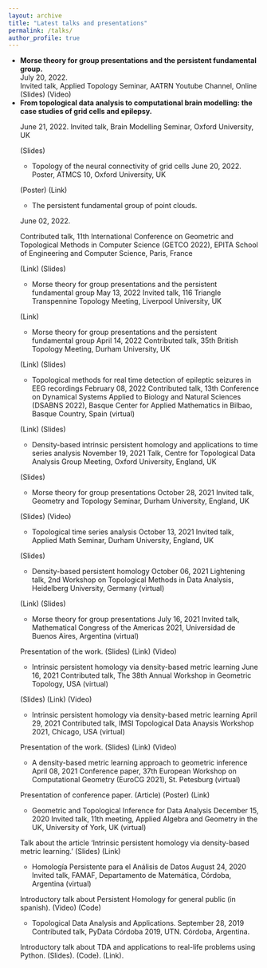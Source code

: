 ```yaml
---
layout: archive
title: "Latest talks and presentations"
permalink: /talks/
author_profile: true
---
```



<!--
  {% if site.talkmap_link == true %}

<p style="text-decoration:underline;"><a href="/talkmap.html">See a map of all the places I've given a talk!</a></p>

{% endif %}

{% for post in site.talks reversed %}
  {% include archive-single-talk.html %}
{% endfor %}
-->
<ul>
  <li>
<b>Morse theory for group presentations and the persistent fundamental group.</b>
<br>
 July 20, 2022.
 <br>
Invited talk, Applied Topology Seminar, AATRN Youtube Channel, Online
(Slides) (Video)
</li>

<li><b>From topological data analysis to computational brain modelling: the case studies of grid cells and epilepsy.</b>

June 21, 2022.
Invited talk, Brain Modelling Seminar, Oxford University, UK

(Slides)
</li>

* Topology of the neural connectivity of grid cells
 June 20, 2022. Poster, ATMCS 10, Oxford University, UK

(Poster) (Link)

* The persistent fundamental group of point clouds.

 June 02, 2022.

Contributed talk, 11th International Conference on Geometric and Topological Methods in Computer Science (GETCO 2022), EPITA School of Engineering and Computer Science, Paris, France

(Link) (Slides)

* Morse theory for group presentations and the persistent fundamental group
 May 13, 2022
Invited talk, 116 Triangle Transpennine Topology Meeting, Liverpool University, UK

(Link)

* Morse theory for group presentations and the persistent fundamental group
 April 14, 2022
Contributed talk, 35th British Topology Meeting, Durham University, UK

(Link) (Slides)

* Topological methods for real time detection of epileptic seizures in EEG recordings
 February 08, 2022
Contributed talk, 13th Conference on Dynamical Systems Applied to Biology and Natural Sciences (DSABNS 2022), Basque Center for Applied Mathematics in Bilbao, Basque Country, Spain (virtual)

(Link) (Slides)

* Density-based intrinsic persistent homology and applications to time series analysis
 November 19, 2021
Talk, Centre for Topological Data Analysis Group Meeting, Oxford University, England, UK

(Slides)

* Morse theory for group presentations
 October 28, 2021
Invited talk, Geometry and Topology Seminar, Durham University, England, UK

(Slides) (Video)

* Topological time series analysis
 October 13, 2021
Invited talk, Applied Math Seminar, Durham University, England, UK

(Slides)

* Density-based persistent homology
 October 06, 2021
Lightening talk, 2nd Workshop on Topological Methods in Data Analysis, Heidelberg University, Germany (virtual)

(Link) (Slides)

* Morse theory for group presentations
 July 16, 2021
Invited talk, Mathematical Congress of the Americas 2021, Universidad de Buenos Aires, Argentina (virtual)

Presentation of the work. (Slides) (Link) (Video)

* Intrinsic persistent homology via density-based metric learning
 June 16, 2021
Contributed talk, The 38th Annual Workshop in Geometric Topology, USA (virtual)

(Slides) (Link) (Video)

* Intrinsic persistent homology via density-based metric learning
 April 29, 2021
Contributed talk, IMSI Topological Data Anaysis Workshop 2021, Chicago, USA (virtual)

Presentation of the work. (Slides) (Link) (Video)

* A density-based metric learning approach to geometric inference
 April 08, 2021
Conference paper, 37th European Workshop on Computational Geometry (EuroCG 2021), St. Petesburg (virtual)

Presentation of conference paper. (Article) (Poster) (Link)

* Geometric and Topological Inference for Data Analysis
 December 15, 2020
Invited talk, 11th meeting, Applied Algebra and Geometry in the UK, University of York, UK (virtual)

Talk about the article ‘Intrinsic persistent homology via density-based metric learning.’ (Slides) (Link)

* Homología Persistente para el Análisis de Datos
 August 24, 2020
Invited talk, FAMAF, Departamento de Matemática, Córdoba, Argentina (virtual)

Introductory talk about Persistent Homology for general public (in spanish). (Video) (Code)

* Topological Data Analysis and Applications.
 September 28, 2019
Contributed talk, PyData Córdoba 2019, UTN. Córdoba, Argentina.

Introductory talk about TDA and applications to real-life problems using Python. (Slides). (Code). (Link).
</ul>